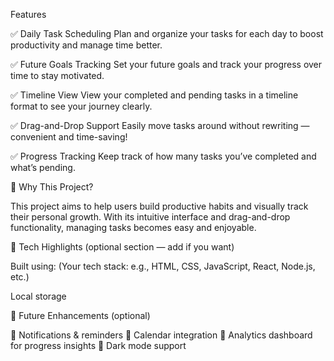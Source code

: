 Features

✅ Daily Task Scheduling
Plan and organize your tasks for each day to boost productivity and manage time better.

✅ Future Goals Tracking
Set your future goals and track your progress over time to stay motivated.

✅ Timeline View
View your completed and pending tasks in a timeline format to see your journey clearly.

✅ Drag-and-Drop Support
Easily move tasks around without rewriting — convenient and time-saving!

✅ Progress Tracking
Keep track of how many tasks you’ve completed and what’s pending.

🎯 Why This Project?

This project aims to help users build productive habits and visually track their personal growth. With its intuitive interface and drag-and-drop functionality, managing tasks becomes easy and enjoyable.

🚀 Tech Highlights (optional section — add if you want)

Built using: (Your tech stack: e.g., HTML, CSS, JavaScript, React, Node.js, etc.)

Local storage

📌 Future Enhancements (optional)

🔹 Notifications & reminders
🔹 Calendar integration
🔹 Analytics dashboard for progress insights
🔹 Dark mode support
